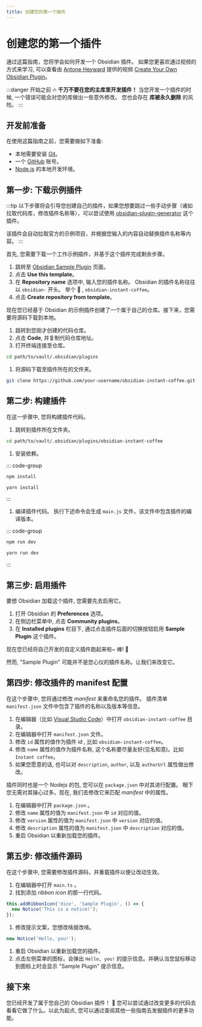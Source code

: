 ```yaml
---
title: 创建您的第一个插件
---
```

# 创建您的第一个插件

通过这篇指南，您将学会如何开发一个 Obsidian  插件。 如果您更喜欢通过视频的方式来学习, 可以查看由 [Antone Heyward](https://www.youtube.com/channel/UC9w43btR2UUsfR6ZUf3AlqQ) 提供的视频 [Create Your Own Obsidian Plugin](https://www.youtube.com/watch?v=9lA-jaMNS0k)。

:::danger 开始之前
:fire: **千万不要在您的主库里开发插件！** 当您开发一个插件的时候, 一个错误可能会对您的库做出一些意外修改。 您也会存在 **库被永久删除** 的风险。
:::

## 开发前准备

在使用这篇指南之前，您需要做如下准备:

- 本地需要安装 [Git](https://git-scm.com/)。
- 一个 [GitHub](https://github.com) 账号。
- [Node.js](https://Node.js.org/en/about/) 的本地开发环境。

## 第一步: 下载示例插件

:::tip
以下步骤将会引导您创建自己的插件，如果您想要跳过一些手动步骤（诸如拉取代码库，修改插件名称等），可以尝试使用 [obsidian-plugin-generator](https://www.npmjs.com/package/obsidian-plugin-generator) 这个插件。

该插件会自动拉取官方的示例项目，并根据您输入的内容自动替换插件名称等内容。
:::

首先, 您需要下载一个工作示例插件，并基于这个插件完成剩余步骤。

1. 跳转至 [Obsidian Sample Plugin](https://github.com/obsidianmd/obsidian-sample-plugin) 页面。
2. 点击 **Use this template**。
3. 在 **Repository name** 选项中, 输入您的插件名称。 Obsidian 的插件名称往往以 `obsidian-` 开头。 举个 :chestnut: , `obsidian-instant-coffee`。
4. 点击 **Create repository from template**。

现在您已经基于 Obsidian 的示例插件创建了一个属于自己的仓库。接下来，您需要将源码下载到本地。

1. 跳转到您刚才创建的代码仓库。
2. 点击 **Code**, 并复制代码仓库地址。
3. 打开终端连接至仓库。

```bash
cd path/to/vault/.obsidian/plugins
```

1. 将源码下载至插件所在的文件夹。

```bash
git clone https://github.com/your-username/obsidian-instant-coffee.git
```

## 第二步: 构建插件

在这一步骤中, 您将构建插件代码。

1. 跳转到插件所在文件夹。

```bash
cd path/to/vault/.obsidian/plugins/obsidian-instant-coffee
```

1. 安装依赖。

::: code-group

```bash [npm]
npm install
```

```bash [yarn]
yarn install
```

:::

1. 编译插件代码。 执行下述命令会生成 `main.js` 文件，该文件中包含插件的编译版本。

::: code-group

```bash [npm]
npm run dev
```

```bash [yarn]
yarn run dev
```

:::

## 第三步: 启用插件

要想 Obsidian 加载这个插件, 您需要先去启用它。

1. 打开 Obsidian 的 **Preferences** 选项。
2. 在侧边栏菜单中, 点击 **Community plugins**。
3. 在 **Installed plugins** 栏目下, 通过点击插件后面的切换按钮启用 **Sample Plugin** 这个插件。

现在您已经将自己开发的自定义插件跑起来啦~ 棒! 💪

然而, "Sample Plugin" 可能并不是您心仪的插件名称。让我们来改变它。

## 第四步: 修改插件的 manifest 配置

在这个步骤中, 您将通过修改 _manifest_ 来重命名您的插件。 插件清单 `manifest.json` 文件中包含了插件的名称以及版本等信息。

1. 在编辑器（比如 [Visual Studio Code](https://code.visualstudio.com/)）中打开 `obsidian-instant-coffee` 目录。
2. 在编辑器中打开 `manifest.json` 文件。
3. 修改 `id` 属性的值作为插件 id , 比如 `obsidian-instant-coffee`。
4. 修改 `name` 属性的值作为插件名称, 这个名称要尽量友好(见名知意)。比如 `Instant coffee`。
5. 如果您愿意的话, 也可以对 `description`, `author`, 以及 `authorUrl` 属性做出修改。

插件同时也是一个 Nodejs 的包, 您可以在 `package.json` 中对其进行配置。 眼下您无需对其操心过多。现在, 我们去修改它来匹配 _manifest_ 中的属性。

1. 在编辑器中打开 `package.json` 。
2. 修改 `name` 属性的值为 `manifest.json` 中 `id` 对应的值。
3. 修改 `version` 属性的值为 `manifest.json` 中 `version` 对应的值。
4. 修改 `description` 属性的值为 `manifest.json` 中 `description` 对应的值。
5. 重启 Obsidian 以重新加载您的插件。

## 第五步: 修改插件源码

在这个步骤中, 您需要修改插件源码，并重载插件以便让改动生效。

1. 在编辑器中打开 `main.ts` 。
2. 找到添加 _ribbon icon_ 的那一行代码。

```ts
this.addRibbonIcon('dice', 'Sample Plugin', () => {
  new Notice('This is a notice!');
});
```

1. 修改提示文案，您想改啥就改啥。

```ts
new Notice('Hello, you!');
```

1. 重启 Obsidian 以重新加载您的插件。
1. 点击左侧菜单的图标，会弹出 `Hello, you!` 的提示信息。并确认当您鼠标移动到图标上时会显示 "Sample Plugin" 提示信息。

## 接下来

您已经开发了属于您自己的 Obsidian 插件！ 🚀 您可以尝试通过改变更多的代码去看看它做了什么。以此为起点, 您可以通过查阅其他一些指南去发掘插件的更多功能。
